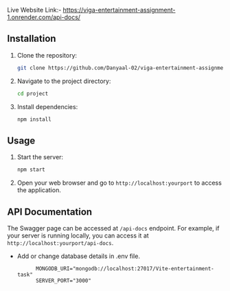 Live Website Link:- https://viga-entertainment-assignment-1.onrender.com/api-docs/

## Installation

1. Clone the repository:

   ```bash
   git clone https://github.com/Danyaal-02/viga-entertainment-assignment.git
   ```

2. Navigate to the project directory:

   ```bash
   cd project
   ```

3. Install dependencies:

   ```bash
   npm install
   ```

## Usage

1. Start the server:

   ```bash
   npm start
   ```

2. Open your web browser and go to `http://localhost:yourport` to access the application.

## API Documentation

The Swagger page can be accessed at `/api-docs` endpoint. For example, if your server is running locally, you can access it at `http://localhost:yourport/api-docs`.

- Add or change database details in .env file.
    
            MONGODB_URI="mongodb://localhost:27017/Vite-entertainment-task"
            SERVER_PORT="3000"
